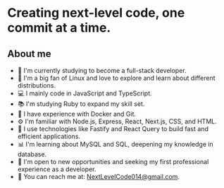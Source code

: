 # Creating next-level code, one commit at a time.

## About me

-   🌱 I'm currently studying to become a full-stack developer.
-   🐧 I'm a big fan of Linux and love to explore and learn about different distributions.
-   💻 I mainly code in JavaScript and TypeScript.
-   📚 I'm studying Ruby to expand my skill set.
-   🐳 I have experience with Docker and Git.
-   ⚙️ I'm familiar with Node.js, Express, React, Next.js, CSS, and HTML.
-   🚀 I use technologies like Fastify and React Query to build fast and efficient applications.
-   📊 I'm learning about MySQL and SQL, deepening my knowledge in database.
-   👀 I'm open to new opportunities and seeking my first professional experience as a developer.
-   📧 You can reach me at: NextLevelCode014@gmail.com.
